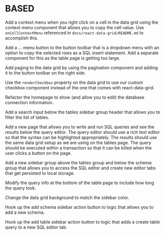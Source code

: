 # BASED

Add a context menu when you right click on a cell in the data grid using the
context menu component that allows you to copy the cell value. Use `onCellContextMenu`
referenced in `docs/react-data-grid/README.md` to accomplish this.

Add a ... menu button to the button toolbar that is a dropdown
menu with an option to copy the selected rows as a SQL insert statement. Add a
separate component for this as the table page is getting too large.

Add paging to the data grid by using the pagination component and adding it to
the button toolbar on the right side.

Use the `renderCheckbox` property on the data grid to use our custom checkbox
component instead of the one that comes with react-data-grid.

Refactor the homepage to show (and allow you to edit) the database connection
information.

Add a search input below the tables sidebar group header that allows you to
filter the list of tables.

Add a new page that allows you to write and run SQL queries and see the results
below the query editor. The query editor should use a rich text editor so that
the syntax can be highlighted appropriately. The results should use the same data
grid setup as we are using on the tables page. The query should be executed
within a transaction so that it can be killed when the user clicks a button on
the page.

Add a new sidebar group above the tables group and below the schema group that
allows you to access the SQL editor and create new editor tabs that get
persisted to local storage.

Modify the query info at the bottom of the table page to include how long the
query took.

Change the data grid background to match the sidebar color.

Hook up the add schema sidebar action button to logic that allows you to add a
new schema.

Hook up the add table sidebar action button to logic that adds a create table
query to a new SQL editor tab.
